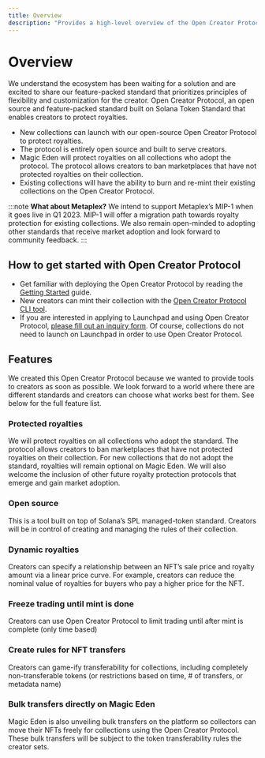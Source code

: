 ```yaml
---
title: Overview
description: "Provides a high-level overview of the Open Creator Protocol."
---
```


# Overview

We understand the ecosystem has been waiting for a solution and are excited to share our feature-packed standard that
prioritizes principles of flexibility and customization for the creator. Open Creator Protocol, an open source and
feature-packed standard built on Solana Token Standard that enables creators to protect royalties.

* New collections can launch with our open-source Open Creator Protocol to protect royalties.
* The protocol is entirely open source and built to serve creators.
* Magic Eden will protect royalties on all collections who adopt the protocol. The protocol allows creators to ban
  marketplaces that have not protected royalties on their collection.
* Existing collections will have the ability to burn and re-mint their existing collections on the Open Creator
  Protocol.

:::note **What about Metaplex?**
We intend to support Metaplex’s MIP-1 when it goes live in Q1 2023. MIP-1 will offer a
migration path towards royalty protection for existing collections. We also remain open-minded to adopting other
standards that receive market adoption and look forward to community feedback.
:::

## How to get started with Open Creator Protocol

* Get familiar with deploying the Open Creator Protocol by reading the [Getting Started](01-getting-started.md) guide.
* New creators can mint their collection with the [Open Creator Protocol CLI tool](https://github.com/magiceden-oss/open_creator_protocol).
* If you are interested in applying to Launchpad and using Open Creator Protocol, [please fill out an inquiry form](https://airtable.com/shrMhMDpcvt9nB6cu). Of
  course, collections do not need to launch on Launchpad in order to use Open Creator Protocol.

## Features

We created this Open Creator Protocol because we wanted to provide tools to creators as soon as possible. We look
forward to a world where there are different standards and creators can choose what works best for them. See below for
the full feature list.

### Protected royalties

We will protect royalties on all collections who adopt the standard. The protocol allows creators
to ban marketplaces that have not protected royalties on their collection. For new collections that do not adopt the
standard, royalties will remain optional on Magic Eden. We will also welcome the inclusion of other future royalty
protection protocols that emerge and gain market adoption.

### Open source

This is a tool built on top of Solana’s SPL managed-token standard. Creators will be in control of creating
and managing the rules of their collection.

### Dynamic royalties

Creators can specify a relationship between an NFT’s sale price and royalty amount via a linear price curve. For
example, creators can reduce the nominal value of royalties for buyers who pay a higher price for the NFT.

### Freeze trading until mint is done

Creators can use Open Creator Protocol to limit trading until after mint is
complete (only time based)

### Create rules for NFT transfers

Creators can game-ify transferability for collections, including completely non-transferable tokens (or restrictions based
on time, # of transfers, or metadata name)

### Bulk transfers directly on Magic Eden

Magic Eden is also unveiling bulk transfers on the platform so collectors
can move their NFTs freely for collections using the Open Creator Protocol. These bulk transfers will be subject to the
token transferability rules the creator sets.
